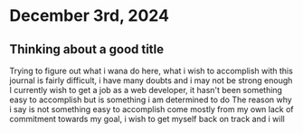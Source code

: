 # December 3rd, 2024
## Thinking about a good title
Trying to figure out what i wana do here, what i wish to accomplish with this journal is fairly difficult, i have many doubts and i may not be strong enough
I currently wish to get a job as a web developer, it hasn't been something easy to accomplish but is something i am determined to do
The reason why i say is not something easy to accomplish come mostly from my own lack of commitment towards my goal, i wish to get myself back on track and i will
